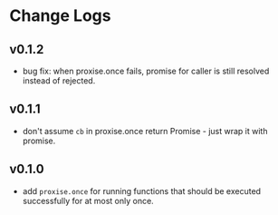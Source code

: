 # Change Logs

## v0.1.2

 - bug fix: when proxise.once fails, promise for caller is still resolved instead of rejected.


## v0.1.1

 - don't assume `cb` in proxise.once return Promise - just wrap it with promise.


## v0.1.0

 - add `proxise.once` for running functions that should be executed successfully for at most only once.
